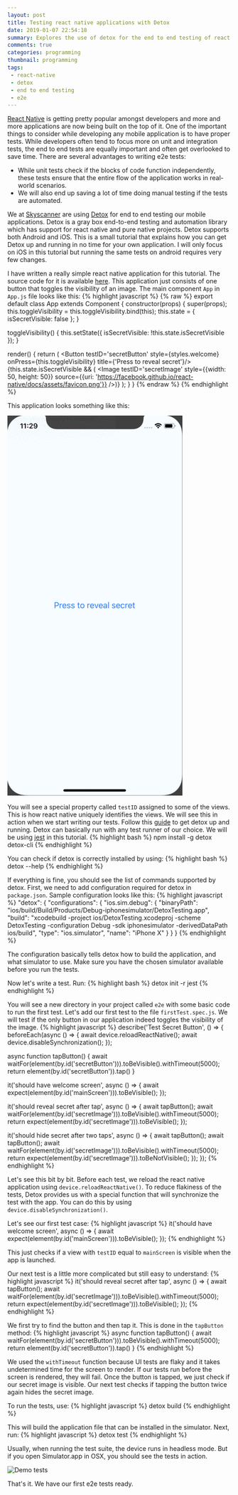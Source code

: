 ```yaml
---
layout: post
title: Testing react native applications with Detox
date: 2019-01-07 22:54:18
summary: Explores the use of detox for the end to end testing of react native applications
comments: true
categories: programming
thumbnail: programming
tags:
 - react-native
 - detox
 - end to end testing
 - e2e
---
```


[React Native][1] is getting pretty popular amongst developers and more and more applications are now being built on the top of it.
One of the important things to consider while developing any mobile application is to have proper tests. While developers often tend
to focus more on unit and integration tests, the end to end tests are equally important and often get overlooked to save time. There are several
advantages to writing e2e tests:
- While unit tests check if the blocks of code function independently, these tests ensure that the entire flow of the
application works in real-world scenarios.
- We will also end up saving a lot of time doing manual testing if the tests are automated.

We at [Skyscanner][2] are using [Detox][3] for end to end testing our mobile applications. Detox is a gray box end-to-end testing and automation library
which has support for react native and pure native projects. Detox supports both Android and iOS. This is a small tutorial that explains how you can get Detox up and
running in no time for your own application. I will only focus on iOS in this tutorial but running the same tests on android requires very few changes. 

I have written a really simple react native application for this tutorial. The source code for it is available [here][4]. This application
just consists of one button that toggles the visibility of an image. The main component `App` in `App.js` file looks like this:
{% highlight javascript %}
{% raw %}
export default class App extends Component {
  constructor(props) {
    super(props);
    this.toggleVisibility = this.toggleVisibility.bind(this);
    this.state = {
      isSecretVisible: false
    };
  }

  toggleVisibility() {
    this.setState({
      isSecretVisible: !this.state.isSecretVisible
    });
  }

  render() {
    return (
      <View testID='mainScreen' style={styles.container}>
        <Button testID='secretButton' 
          style={styles.welcome} 
          onPress={this.toggleVisibility}
          title={'Press to reveal secret'}/>
        {this.state.isSecretVisible && (
          <Image
          testID='secretImage'
          style={{width: 50, height: 50}}
          source={{uri: 'https://facebook.github.io/react-native/docs/assets/favicon.png'}}
        />)}
      </View>
    );
  }
}
{% endraw %}
{% endhighlight %}

This application looks something like this:

![Demo app](/static/img/demo_app.gif)

You will see a special property called `testID` assigned to some of the views. This is how react native uniquely 
identifies the views. We will see this in action when we start writing our tests. Follow this [guide][5] to get 
detox up and running. Detox can basically run with any test runner of our choice. We will be using [jest][6] in 
this tutorial. 
{% highlight bash %}
npm install -g detox detox-cli
{% endhighlight %}

You can check if detox is correctly installed by using:
{% highlight bash %}
detox --help
{% endhighlight %}

If everything is fine, you should see the list of commands supported by detox. First, 
we need to add configuration required for detox in `package.json`. Sample configuration looks like this:
{% highlight javascript %}
"detox": {
  "configurations": {
      "ios.sim.debug": {
      "binaryPath": "ios/build/Build/Products/Debug-iphonesimulator/DetoxTesting.app",
      "build": "xcodebuild -project ios/DetoxTesting.xcodeproj -scheme DetoxTesting -configuration Debug -sdk iphonesimulator -derivedDataPath ios/build",
      "type": "ios.simulator",
      "name": "iPhone X"
     }
  }
}
{% endhighlight %}

The configuration basically tells detox how to build the application, and what simulator to use. Make sure you have the 
chosen simulator available before you run the tests. 

Now let's write a test. Run:
{% highlight bash %}
detox init -r jest
{% endhighlight %}

You will see a new directory in your project called `e2e` with some basic code to run the first test. Let's add our first 
test to the file `firstTest.spec.js`. We will test if the only button in our application indeed toggles the visibility 
of the image. 
{% highlight javascript %}
describe('Test Secret Button', () => {
  beforeEach(async () => {
    await device.reloadReactNative();
    await device.disableSynchronization();
  });

  async function tapButton() {
    await waitFor(element(by.id('secretButton'))).toBeVisible().withTimeout(5000);
    return element(by.id('secretButton')).tap()
  }

 it('should have welcome screen', async () => {
    await expect(element(by.id('mainScreen'))).toBeVisible();
  }); 

  it('should reveal secret after tap', async () => {
    await tapButton();
    await waitFor(element(by.id('secretImage'))).toBeVisible().withTimeout(5000);
    return expect(element(by.id('secretImage'))).toBeVisible();
  });

  it('should hide secret after two taps', async () => {
    await tapButton();
    await tapButton();
    await waitFor(element(by.id('secretImage'))).toBeVisible().withTimeout(5000);
    return expect(element(by.id('secretImage'))).toBeNotVisible();
  });
});
{% endhighlight %}

Let's see this bit by bit. Before each test, we reload the react native application using `device.reloadReactNative()`.
To reduce flakiness of the tests, Detox provides us with a special function that will synchronize the test with the app.
You can do this by using `device.disableSynchronization()`. 

Let's see our first test case:
{% highlight javascript %}
it('should have welcome screen', async () => {
  await expect(element(by.id('mainScreen'))).toBeVisible();
});
{% endhighlight %}

This just checks if a view with `testID` equal to `mainScreen` is visible when the app is launched. 

Our next test is a little more complicated but still easy to understand:
{% highlight javascript %}
it('should reveal secret after tap', async () => {
  await tapButton();
  await waitFor(element(by.id('secretImage'))).toBeVisible().withTimeout(5000);
  return expect(element(by.id('secretImage'))).toBeVisible();
});
{% endhighlight %}

We first try to find the button and then tap it. This is done in the `tapButton` method:
{% highlight javascript %}
async function tapButton() {
  await waitFor(element(by.id('secretButton'))).toBeVisible().withTimeout(5000);
  return element(by.id('secretButton')).tap()
}
{% endhighlight %}

We used the `withTimeout` function because UI tests are flaky and it takes undetermined time for the screen to render. 
If our tests run before the screen is rendered, they will fail. Once the button is tapped, we just check if our secret
image is visible. Our next test checks if tapping the button twice again hides the secret image. 

To run the tests, use:
{% highlight javascript %}
detox build
{% endhighlight %}

This will build the application file that can be installed in the simulator. Next, run:
{% highlight javascript %}
detox test
{% endhighlight %}

Usually, when running the test suite, the device runs in headless mode. 
But if you open Simulator.app in OSX, you should see the tests in action. 

![Demo tests](/static/img/demo.gif)

That's it. We have our first e2e tests ready.  

 [1]: https://facebook.github.io/react-native/
 [2]: https://www.skyscanner.net/
 [3]: https://github.com/wix/Detox
 [4]: https://github.com/nerandell/DetoxTestingSample 
 [5]: https://github.com/wix/Detox/blob/master/docs/Introduction.GettingStarted.md
 [6]: https://jestjs.io/

